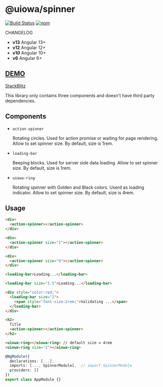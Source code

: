 # @uiowa/spinner

[![Build Status](https://img.shields.io/travis/changhuixu/spinner/master.svg?label=Travis%20CI&style=flat-square)](https://app.travis-ci.com/changhuixu/spinner.svg?branch=main)
[![npm](https://img.shields.io/npm/v/@uiowa/spinner.svg?style=flat-square)](https://www.npmjs.com/package/@uiowa/spinner)

CHANGELOG

- **v13** Angular 13+
- **v12** Angular 12+
- **v10** Angular 10+
- **v6** Angular 6+

## [DEMO](https://spinner-1f3e5.firebaseapp.com/)

[StackBlitz](https://stackblitz.com/github/changhuixu/spinner)

This library only contains three components and doesn't have third party dependencies.

## Components

- `action-spinner`

  Rotating circles. Used for action promise or waiting for page rendering.
  Allow to set spinner size. By default, size is 1rem.

- `loading-bar`

  Beeping blocks. Used for server side data loading.
  Allow to set spinner size. By default, size is 1rem.

- `uiowa-ring`

  Rotating spinner with Golden and Black colors. Userd as loading indicator.
  Allow to set spinner size. By default, size is 4rem.

## Usage

```html
<div>
  <action-spinner></action-spinner>
</div>

<div>
  <action-spinner size="2"></action-spinner>
</div>

<div>
  <action-spinner size="9"></action-spinner>
</div>

<loading-bar>Loading...</loading-bar>

<loading-bar size="1.5">Loading...</loading-bar>

<div style="color:red;">
  <loading-bar size="2">
    <span style="font-size:2rem;">Validating ...</span>
  </loading-bar>
</div>

<h2>
  Title
  <action-spinner></action-spinner>
</h2>

<uiowa-ring></uiowa-ring> // default size = 4rem
<uiowa-ring size="2"></uiowa-ring>
```

```typescript
@NgModule({
  declarations: [...],
  imports: [..., SpinnerModule],  // import SpinnerModule
  providers: []
})
export class AppModule {}
```
